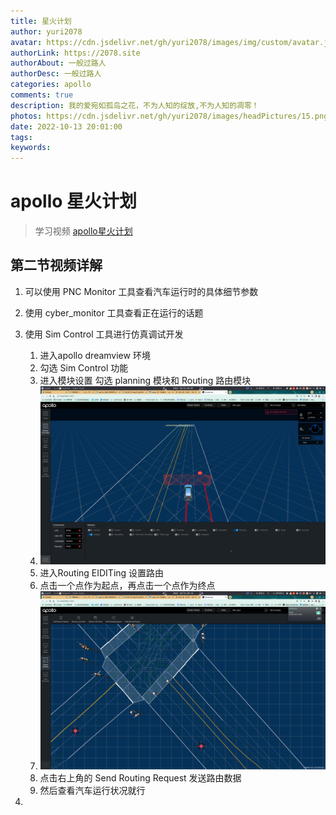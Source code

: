 ```yaml
---
title: 星火计划
author: yuri2078
avatar: https://cdn.jsdelivr.net/gh/yuri2078/images/img/custom/avatar.jpg
authorLink: https://2078.site
authorAbout: 一般过路人
authorDesc: 一般过路人
categories: apollo
comments: true
description: 我的爱宛如孤岛之花，不为人知的绽放,不为人知的凋零！
photos: https://cdn.jsdelivr.net/gh/yuri2078/images/headPictures/15.png
date: 2022-10-13 20:01:00
tags:
keywords:
---
```


# apollo 星火计划
> 学习视频 [apollo星火计划](https://www.bilibili.com/video/BV1514y1s7kT/?spm_id_from=333.788&vd_source=b7e1ff814885b361e6eabd7f6aece347) 

## 第二节视频详解

1. 可以使用 PNC Monitor 工具查看汽车运行时的具体细节参数
2. 使用 cyber_monitor 工具查看正在运行的话题
3. 使用 Sim Control 工具进行仿真调试开发
   
    1. 进入apollo dreamview 环境
    2. 勾选 Sim Control 功能
    3. 进入模块设置 勾选 planning 模块和 Routing 路由模块
    4. ![哈哈哈](../picture/20221013_200702.png)
    5. 进入Routing EIDITing 设置路由
    6. 点击一个点作为起点，再点击一个点作为终点
    7. ![routing](../picture/20221013_201150.png)
    8. 点击右上角的 Send Routing Request 发送路由数据
    9. 然后查看汽车运行状况就行

4. 
   


